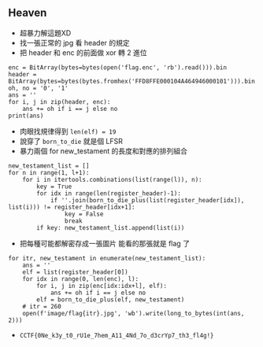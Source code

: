## Heaven

* 超暴力解這題XD
* 找一張正常的 jpg 看 header 的規定
* 把 header 和 enc 的前面做 xor 轉 2 進位
```
enc = BitArray(bytes=bytes(open('flag.enc', 'rb').read())).bin
header = BitArray(bytes=bytes(bytes.fromhex('FFD8FFE000104A464946000101'))).bin
oh, no = '0', '1'
ans = ''
for i, j in zip(header, enc):
	ans += oh if i == j else no
print(ans)
```
* 肉眼找規律得到 `len(elf) = 19`
* 說穿了 `born_to_die` 就是個 LFSR
* 暴力兩個 for new_testament 的長度和對應的排列組合
```
new_testament_list = []
for n in range(1, l+1):
	for i in itertools.combinations(list(range(l)), n):
		key = True
		for idx in range(len(register_header)-1):
			if ''.join(born_to_die_plus(list(register_header[idx]), list(i))) != register_header[idx+1]:
				key = False
				break
		if key: new_testament_list.append(list(i))
```
* 把每種可能都解密存成一張圖片 能看的那張就是 flag 了
```
for itr, new_testament in enumerate(new_testament_list):
	ans = ''
	elf = list(register_header[0])
	for idx in range(0, len(enc), l):
		for i, j in zip(enc[idx:idx+l], elf):
			ans += oh if i == j else no
		elf = born_to_die_plus(elf, new_testament)
	# itr = 260
	open(f'image/flag{itr}.jpg', 'wb').write(long_to_bytes(int(ans, 2)))
```
* `CCTF{0Ne_k3y_t0_rU1e_7hem_A11_4Nd_7o_d3crYp7_th3_fl4g!}`